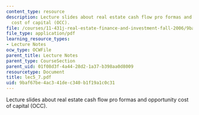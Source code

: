 ```yaml
---
content_type: resource
description: Lecture slides about real estate cash flow pro formas and opportunity
  cost of capital (OCC).
file: /courses/11-431j-real-estate-finance-and-investment-fall-2006/9baf67be4ac341dec340b1f19a1c0c31_lec5_7.pdf
file_type: application/pdf
learning_resource_types:
- Lecture Notes
ocw_type: OCWFile
parent_title: Lecture Notes
parent_type: CourseSection
parent_uid: 01f08d3f-4a44-28d2-1a37-b398aa0d8009
resourcetype: Document
title: lec5_7.pdf
uid: 9baf67be-4ac3-41de-c340-b1f19a1c0c31
---
```

Lecture slides about real estate cash flow pro formas and opportunity cost of capital (OCC).


